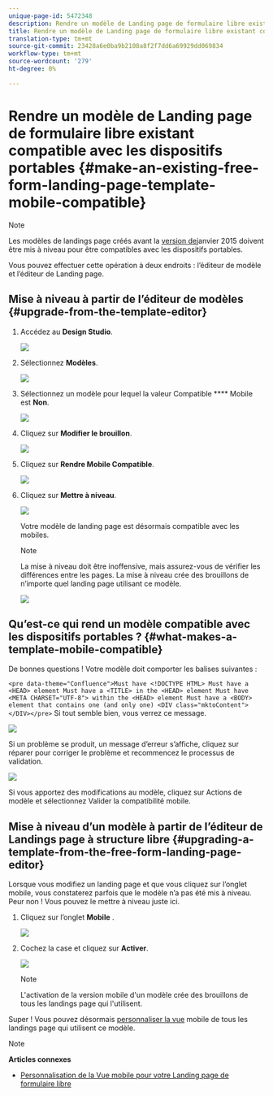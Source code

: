 ```yaml
---
unique-page-id: 5472348
description: Rendre un modèle de Landing page de formulaire libre existant compatible avec les dispositifs portables - Documents marketing - Documentation du produit
title: Rendre un modèle de Landing page de formulaire libre existant compatible avec les dispositifs portables
translation-type: tm+mt
source-git-commit: 23428a6e0ba9b2108a8f2f7dd6a69929dd069834
workflow-type: tm+mt
source-wordcount: '279'
ht-degree: 0%

---
```



# Rendre un modèle de Landing page de formulaire libre existant compatible avec les dispositifs portables {#make-an-existing-free-form-landing-page-template-mobile-compatible}

>[!NOTE]
>
>Les modèles de landings page créés avant la [version de](../../../../release-notes/2015/release-notes-january-2015.md)janvier 2015 doivent être mis à niveau pour être compatibles avec les dispositifs portables.

Vous pouvez effectuer cette opération à deux endroits : l’éditeur de modèle et l’éditeur de Landing page.

## Mise à niveau à partir de l’éditeur de modèles {#upgrade-from-the-template-editor}

1. Accédez au **Design Studio**.

   ![](assets/designstudio-1.png)

1. Sélectionnez **Modèles**.

   ![](assets/image2015-1-22-20-3a20-3a2.png)

1. Sélectionnez un modèle pour lequel la valeur Compatible **** Mobile est **Non**.

   ![](assets/image2015-1-22-20-3a22-3a24.png)

1. Cliquez sur **Modifier le brouillon**.

   ![](assets/image2015-1-22-20-3a25-3a36.png)

1. Cliquez sur **Rendre Mobile Compatible**.

   ![](assets/image2015-1-22-20-3a30-3a33.png)

1. Cliquez sur **Mettre à niveau**.

   ![](assets/image2015-1-22-20-3a32-3a45.png)

   Votre modèle de landing page est désormais compatible avec les mobiles.

   >[!NOTE]
   >
   >La mise à niveau doit être inoffensive, mais assurez-vous de vérifier les différences entre les pages. La mise à niveau crée des brouillons de n’importe quel landing page utilisant ce modèle.

   ![](assets/image2015-1-22-20-3a36-3a43.png)

## Qu’est-ce qui rend un modèle compatible avec les dispositifs portables ? {#what-makes-a-template-mobile-compatible}

De bonnes questions ! Votre modèle doit comporter les balises suivantes :

`<pre data-theme="Confluence">Must have <!DOCTYPE HTML> Must have a <HEAD> element Must have a <TITLE> in the <HEAD> element Must have <META CHARSET="UTF-8"> within the <HEAD> element Must have a <BODY> element that contains one (and only one) <DIV class="mktoContent"></DIV></pre>`  Si tout semble bien, vous verrez ce message.

![](assets/image2015-1-22-20-3a41-3a31.png)

Si un problème se produit, un message d’erreur s’affiche, cliquez sur réparer pour corriger le problème et recommencez le processus de validation.

![](assets/image2015-1-22-20-3a43-3a20.png)

Si vous apportez des modifications au modèle, cliquez sur Actions de modèle et sélectionnez Valider la compatibilité mobile.

## Mise à niveau d’un modèle à partir de l’éditeur de Landings page à structure libre {#upgrading-a-template-from-the-free-form-landing-page-editor}

Lorsque vous modifiez un landing page et que vous cliquez sur l’onglet mobile, vous constaterez parfois que le modèle n’a pas été mis à niveau. Peur non ! Vous pouvez le mettre à niveau juste ici.

1. Cliquez sur l’onglet **Mobile** .

   ![](assets/image2015-1-22-20-3a48-3a19.png)

1. Cochez la case et cliquez sur **Activer**.

   ![](assets/image2015-1-22-20-3a49-3a34.png)

   >[!NOTE]
   >
   >L&#39;activation de la version mobile d&#39;un modèle crée des brouillons de tous les landings page qui l&#39;utilisent.

Super ! Vous pouvez désormais [personnaliser la vue](../../../../product-docs/demand-generation/landing-pages/free-form-landing-pages/customize-mobile-view-for-your-free-form-landing-page.md) mobile de tous les landings page qui utilisent ce modèle.

>[!NOTE]
>
>**Articles connexes**
>
>* [Personnalisation de la Vue mobile pour votre Landing page de formulaire libre](../../../../product-docs/demand-generation/landing-pages/free-form-landing-pages/customize-mobile-view-for-your-free-form-landing-page.md)

>



